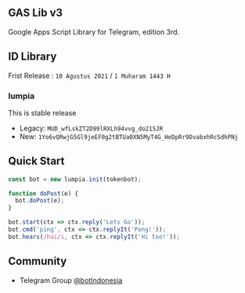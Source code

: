 ## GAS Lib v3

Google Apps Script Library for Telegram, edition 3rd.

## ID Library

Frist Release : `10 Agustus 2021` / `1 Muharam 1443 H`

### lumpia

This is stable release

- Legacy: `MUD_wfLskZT2D99lRXLh94vvg_do21SJR`
- New: `1Yo6vQRwjG5Gl9jeEF0g2tBTUa0XN5MyT4G_HeDpRr9DvabxhRcSdhPNj`


## Quick Start

```javascript
const bot = new lumpia.init(tokenbot);

function doPost(e) {
  bot.doPost(e);
}

bot.start(ctx => ctx.reply('Lets Go'));
bot.cmd('ping', ctx => ctx.replyIt('Pong!'));
bot.hears(/hai/i, ctx => ctx.replyIt('Hi too!'));
```

## Community

- Telegram Group [@botIndonesia](https://t,.me/botindonesia)